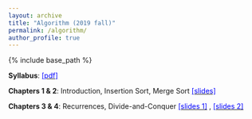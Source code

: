 ```yaml
---
layout: archive
title: "Algorithm (2019 fall)"
permalink: /algorithm/
author_profile: true
---
```


{% include base_path %}
<br>

<b>Syllabus</b>: [<font color="blue">[pdf]</font>](http://mllab-skku.github.io/files/algorithm_syllabus.pdf)

<b>Chapters 1 & 2</b>: Introduction, Insertion Sort, Merge Sort [<font color="blue">[slides]</font>](http://mllab-skku.github.io/files/algorithm_chap1&2-start-simpleAlg.pdf)

<b>Chapters 3 & 4</b>: Recurrences, Divide-and-Conquer [<font color="blue">[slides 1]</font>](http://mllab-skku.github.io/files/algorithm_chap3&4-growth-recurrence.pdf) , [<font color="blue">[slides 2]</font>](http://mllab-skku.github.io/files/algorithm_chap4apdx-divide&conquer.pdf)
